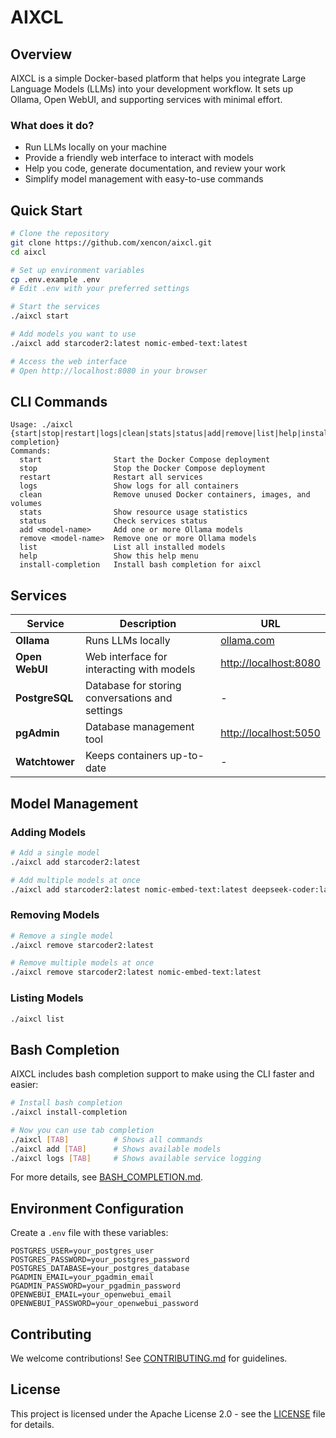 # AIXCL

## Overview
AIXCL is a simple Docker-based platform that helps you integrate Large Language Models (LLMs) into your development workflow. It sets up Ollama, Open WebUI, and supporting services with minimal effort.

### What does it do?
- Run LLMs locally on your machine
- Provide a friendly web interface to interact with models
- Help you code, generate documentation, and review your work
- Simplify model management with easy-to-use commands

## Quick Start

```bash
# Clone the repository
git clone https://github.com/xencon/aixcl.git
cd aixcl

# Set up environment variables
cp .env.example .env
# Edit .env with your preferred settings

# Start the services
./aixcl start

# Add models you want to use
./aixcl add starcoder2:latest nomic-embed-text:latest

# Access the web interface
# Open http://localhost:8080 in your browser
```

## CLI Commands

```
Usage: ./aixcl {start|stop|restart|logs|clean|stats|status|add|remove|list|help|install-completion}
Commands:
  start                Start the Docker Compose deployment
  stop                 Stop the Docker Compose deployment
  restart              Restart all services
  logs                 Show logs for all containers
  clean                Remove unused Docker containers, images, and volumes
  stats                Show resource usage statistics
  status               Check services status
  add <model-name>     Add one or more Ollama models
  remove <model-name>  Remove one or more Ollama models
  list                 List all installed models
  help                 Show this help menu
  install-completion   Install bash completion for aixcl
```

## Services

| Service | Description | URL |
|---------|-------------|-----|
| **Ollama** | Runs LLMs locally | [ollama.com](https://ollama.com) |
| **Open WebUI** | Web interface for interacting with models | [http://localhost:8080](http://localhost:8080) |
| **PostgreSQL** | Database for storing conversations and settings | - |
| **pgAdmin** | Database management tool | [http://localhost:5050](http://localhost:5050) |
| **Watchtower** | Keeps containers up-to-date | - |

## Model Management

### Adding Models
```bash
# Add a single model
./aixcl add starcoder2:latest

# Add multiple models at once
./aixcl add starcoder2:latest nomic-embed-text:latest deepseek-coder:latest
```

### Removing Models
```bash
# Remove a single model
./aixcl remove starcoder2:latest

# Remove multiple models at once
./aixcl remove starcoder2:latest nomic-embed-text:latest
```

### Listing Models
```bash
./aixcl list
```

## Bash Completion

AIXCL includes bash completion support to make using the CLI faster and easier:

```bash
# Install bash completion
./aixcl install-completion

# Now you can use tab completion
./aixcl [TAB]          # Shows all commands
./aixcl add [TAB]      # Shows available models
./aixcl logs [TAB]     # Shows available service logging
```

For more details, see [BASH_COMPLETION.md](./BASH_COMPLETION.md).

## Environment Configuration

Create a `.env` file with these variables:
```
POSTGRES_USER=your_postgres_user
POSTGRES_PASSWORD=your_postgres_password
POSTGRES_DATABASE=your_postgres_database
PGADMIN_EMAIL=your_pgadmin_email
PGADMIN_PASSWORD=your_pgadmin_password
OPENWEBUI_EMAIL=your_openwebui_email
OPENWEBUI_PASSWORD=your_openwebui_password
```

## Contributing

We welcome contributions! See [CONTRIBUTING.md](./CONTRIBUTING.md) for guidelines.

## License
This project is licensed under the Apache License 2.0 - see the [LICENSE](./LICENSE) file for details.
